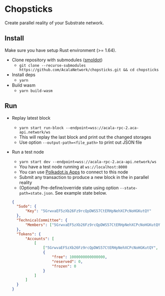 # Chopsticks

Create parallel reality of your Substrate network.

## Install

Make sure you have setup Rust environment (>= 1.64).

- Clone repository with submodules ([smoldot](https://github.com/paritytech/smoldot))
  - `git clone --recurse-submodules https://github.com/AcalaNetwork/chopsticks.git && cd chopsticks`
- Install deps
  - `yarn`
- Build wasm
  - `yarn build-wasm`

## Run

- Replay latest block

  - `yarn start run-block --endpoint=wss://acala-rpc-2.aca-api.network/ws`
  - This will replay the last block and print out the changed storages
  - Use option `--output-path=<file_path>` to print out JSON file

- Run a test node

  - `yarn start dev --endpoint=wss://acala-rpc-2.aca-api.network/ws`
  - You have a test node running at `ws://localhost:8000`
  - You can use [Polkadot.js Apps](https://polkadot.js.org/apps/) to connect to this node
  - Submit any transaction to produce a new block in the in parallel reality
  - (Optional) Pre-define/override state using option `--state-path=state.json`. See example state below.

  ```json
  {
  	"Sudo": {
  		"Key": "5GrwvaEF5zXb26Fz9rcQpDWS57CtERHpNehXCPcNoHGKutQY"
  	},
  	"TechnicalCommittee": {
  		"Members": ["5GrwvaEF5zXb26Fz9rcQpDWS57CtERHpNehXCPcNoHGKutQY"]
  	},
  	"Tokens": {
  		"Accounts": [
  			[
  				["5GrwvaEF5zXb26Fz9rcQpDWS57CtERHpNehXCPcNoHGKutQY", { "token": "KAR" }],
  				{
  					"free": 1000000000000000,
  					"reserved": 0,
  					"frozen": 0
  				}
  			]
  		]
  	}
  }
  ```
